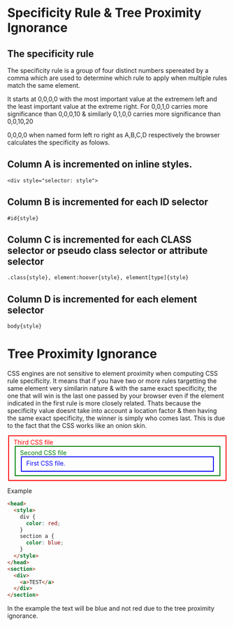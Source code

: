 # Specificity Rule & Tree Proximity Ignorance

## The specificity rule

The specificity rule is a group of four distinct numbers spereated by a comma which are used to determine which rule to apply when multiple rules match the same element.

It starts at 0,0,0,0 with the most important value at the extremem left and the least important value at the extreme right. For 0,0,1,0 carries more significance than 0,0,0,10 & similarly 0,1,0,0 carries more significance than 0,0,10,20

0,0,0,0 when named form left ro right as A,B,C,D respectively the browser calculates the specificity as folows.

## Column A is incremented on inline styles.

```
<div style="selector: style">
```

## Column B is incremented for each ID selector

```
#id{style}
```

## Column C is incremented for each CLASS selector or pseudo class selector or attribute selector

```
.class{style}, element:hoover{style}, element[type]{style}
```

## Column D is incremented for each element selector

```
body{style}
```

# Tree Proximity Ignorance

CSS engines are not sensitive to element proximity when computing CSS rule specificity. It means that if you have two or more rules targetting the same element very similarin nature & with the same exact specificity, the one that will win is the last one passed by your browser even if the element indicated in the first rule is more closely related. Thats because the specificity value doesnt take into account a location factor & then having the same exact specificity, the winner is simply who comes last. This is due to the fact that the CSS works like an onion skin.

<fieldset style="color: red; border: 2px solid red">
  Third CSS file
  <fieldset style="color: green; border: 2px solid green">
    Second CSS file
    <fieldset style="color: blue; border: 2px solid blue">
      First CSS file.
    </fieldset>
  </fieldset>
</fieldset>

Example

```html
<head>
  <style>
    div {
      color: red;
    }
    section a {
      color: blue;
    }
  </style>
</head>
<section>
  <div>
    <a>TEST</a>
  </div>
</section>
```

In the example the text will be blue and not red due to the tree proximity ignorance.
